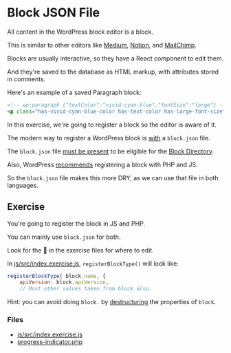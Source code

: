 # Block JSON File

All content in the WordPress block editor is a block.

This is similar to other editors like [Medium](https://medium.com/), [Notion](https://www.notion.so/), and [MailChimp](https://mailchimp.com/).

Blocks are usually interactive, so they have a React component to edit them.

And they're saved to the database as HTML markup, with attributes stored in comments.

Here's an example of a saved Paragraph block:

```html
<!-- wp:paragraph {"textColor":"vivid-cyan-blue","fontSize":"large"} -->
<p class="has-vivid-cyan-blue-color has-text-color has-large-font-size">This is text in an example paragraph block</p>
```

In this exercise, we're going to register a block so the editor is aware of it.

The modern way to register a WordPress block is [with](https://developer.wordpress.org/block-editor/reference-guides/block-api/block-metadata/) a `block.json` file.

The `block.json` file [must be present](https://github.com/WordPress/wporg-plugin-guidelines/blob/28d945f414db3bb42e04805fb109e7178cbabc9a/blocks.md#4-block-plugins-must-include-a-blockjson-file) to be eligible for the [Block Directory](https://wordpress.org/plugins/browse/block/).

Also, WordPress [recommends](https://developer.wordpress.org/block-editor/reference-guides/block-api/block-metadata/#benefits-using-the-metadata-file) registering a block with PHP and JS.

So the `block.json` file makes this more DRY, as we can use that file in both languages.

## Exercise

You're going to register the block in JS and PHP.

You can mainly use `block.json` for both.

Look for the 🚧 in the exercise files for where to edit.

In [js/src/index.exercise.js](js/src/index.exercise.js), `registerBlockType()` will look like:

```js
registerBlockType( block.name, {
	apiVersion: block.apiVersion,
	// Most other values taken from block also.
```

Hint: you can avoid doing `block.` by [destructuring](https://developer.mozilla.org/docs/Web/JavaScript/Reference/Operators/Destructuring_assignment) the properties of `block`.

### Files
- [js/src/index.exercise.js](js/src/index.exercise.js)
- [progress-indicator.php](progress-indicator.php)
